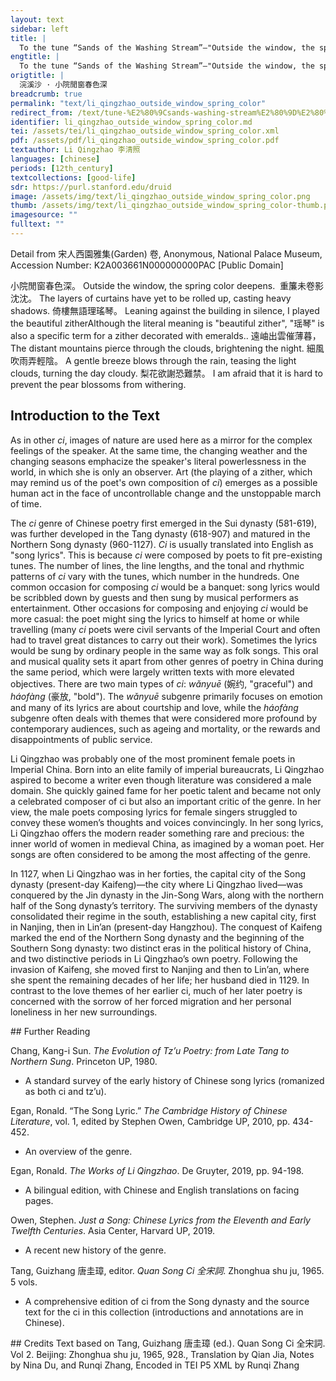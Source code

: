 ```yaml
---
layout: text
sidebar: left
title: |
  To the tune “Sands of the Washing Stream”—"Outside the window, the spring color deepens | 浣溪沙 · 小院閒窗春色深
engtitle: |
  To the tune “Sands of the Washing Stream”—"Outside the window, the spring color deepens
origtitle: |
  浣溪沙 · 小院閒窗春色深
breadcrumb: true
permalink: "text/li_qingzhao_outside_window_spring_color"
redirect_from: /text/tune-%E2%80%9Csands-washing-stream%E2%80%9D%E2%80%94outside-window-spring-color-deepens
identifier: li_qingzhao_outside_window_spring_color.md
tei: /assets/tei/li_qingzhao_outside_window_spring_color.xml
pdf: /assets/pdf/li_qingzhao_outside_window_spring_color.pdf
textauthor: Li Qingzhao 李清照
languages: [chinese]
periods: [12th_century]
textcollections: [good-life]
sdr: https://purl.stanford.edu/druid 
image: /assets/img/text/li_qingzhao_outside_window_spring_color.png
thumb: /assets/img/text/li_qingzhao_outside_window_spring_color-thumb.png
imagesource: ""
fulltext: ""
---
```

 Detail from 宋人西園雅集(Garden) 卷, Anonymous, National Palace Museum, Accession Number: K2A003661N000000000PAC [Public Domain]

   小院閒窗春色深。 Outside the window, the spring color deepens.  重簾未卷影沈沈。 The layers of curtains have yet to be rolled up, casting heavy shadows. 倚樓無語理瑤琴。 Leaning against the building in silence, I played the beautiful zitherAlthough the literal meaning is "beautiful zither", "瑶琴" is also a specific term for a zither decorated with emeralds.. 遠岫出雲催薄暮， The distant mountains pierce through the clouds, brightening the night. 細風吹雨弄輕陰。 A gentle breeze blows through the rain, teasing the light clouds, turning the day cloudy. 梨花欲謝恐難禁。 I am afraid that it is hard to prevent the pear blossoms from withering. 
 
## Introduction to the Text 
<p>As in other <em>ci</em>, images of nature are used here as a mirror for the complex feelings of the speaker. At the same time, the changing weather and the changing seasons emphacize the speaker's literal powerlessness in the world, in which she is only an observer. Art (the playing of a zither, which may remind us of the poet's own composition of <em>ci</em>) emerges as a possible human act in the face of uncontrollable change and the unstoppable march of time.</p> <p>The <em>ci</em> genre of Chinese poetry first emerged in the Sui dynasty (581-619), was further developed in the Tang dynasty (618-907) and matured in the Northern Song dynasty (960-1127). <em>Ci</em> is usually translated into English as "song lyrics". This is because <em>ci</em> were composed by poets to fit pre-existing tunes. The number of lines, the line lengths, and the tonal and rhythmic patterns of <em>ci</em> vary with the tunes, which number in the hundreds. One common occasion for composing <em>ci</em> would be a banquet: song lyrics would be scribbled down by guests and then sung by musical performers as entertainment. Other occasions for composing and enjoying <em>ci</em> would be more casual: the poet might sing the lyrics to himself at home or while travelling (many <em>ci</em> poets were civil servants of the Imperial Court and often had to travel great distances to carry out their work). Sometimes the lyrics would be sung by ordinary people in the same way as folk songs. This oral and musical quality sets it apart from other genres of poetry in China during the same period, which were largely written texts with more elevated objectives. There are two main types of <em>ci</em>: <em>wǎnyuē</em> (婉约, "graceful") and <em>háofàng</em> (豪放, "bold"). The <em>wǎnyuē</em> subgenre primarily focuses on emotion and many of its lyrics are about courtship and love, while the<em> háofàng</em> subgenre often deals with themes that were considered more profound by contemporary audiences, such as ageing and mortality, or the rewards and disappointments of public service.</p> <p>Li Qingzhao was probably one of the most prominent female poets in Imperial China. Born into an elite family of imperial bureaucrats, Li Qingzhao aspired to become a writer even though literature was considered a male domain. She quickly gained fame for her poetic talent and became not only a celebrated composer of ci but also an important critic of the genre. In her view, the male poets composing lyrics for female singers struggled to convey these women’s thoughts and voices convincingly. In her song lyrics, Li Qingzhao offers the modern reader something rare and precious: the inner world of women in medieval China, as imagined by a woman poet. Her songs are often considered to be among the most affecting of the genre.</p> <p>In 1127, when Li Qingzhao was in her forties, the capital city of the Song dynasty (present-day Kaifeng)—the city where Li Qingzhao lived—was conquered by the Jin dynasty in the Jin-Song Wars, along with the northern half of the Song dynasty’s territory. The surviving members of the dynasty consolidated their regime in the south, establishing a new capital city, first in Nanjing, then in Lin’an (present-day Hangzhou). The conquest of Kaifeng marked the end of the Northern Song dynasty and the beginning of the Southern Song dynasty: two distinct eras in the political history of China, and two distinctive periods in Li Qingzhao’s own poetry. Following the invasion of Kaifeng, she moved first to Nanjing and then to Lin’an, where she spent the remaining decades of her life; her husband died in 1129. In contrast to the love themes of her earlier ci, much of her later poetry is concerned with the sorrow of her forced migration and her personal loneliness in her new surroundings.</p>
## Further Reading 
<p>Chang, Kang-i Sun. <em>The Evolution of Tz’u Poetry: from Late Tang to Northern Sung</em>. Princeton UP, 1980.</p> <ul> <li>A standard survey of the early history of Chinese song lyrics (romanized as both ci and tz’u).</li> </ul> <p>Egan, Ronald. “The Song Lyric.” <em>The Cambridge History of Chinese Literature</em>, vol. 1, edited by Stephen Owen, Cambridge UP, 2010, pp. 434-452.</p> <ul> <li>An overview of the genre.</li> </ul> <p>Egan, Ronald. <em>The Works of Li Qingzhao</em>. De Gruyter, 2019, pp. 94-198.</p> <ul> <li>A bilingual edition, with Chinese and English translations on facing pages.</li> </ul> <p>Owen, Stephen. <em>Just a Song: Chinese Lyrics from the Eleventh and Early Twelfth Centuries</em>. Asia Center, Harvard UP, 2019.</p> <ul> <li>A recent new history of the genre.</li> </ul> <p>Tang, Guizhang 唐圭璋, editor. <em>Quan Song Ci 全宋詞</em>. Zhonghua shu ju, 1965. 5 vols.</p> <ul> <li>A comprehensive edition of ci from the Song dynasty and the source text for the ci in this collection (introductions and annotations are in Chinese).</li> </ul>
## Credits
Text based on Tang, Guizhang 唐圭璋 (ed.). Quan Song Ci 全宋詞. Vol 2. Beijing: Zhonghua shu ju, 1965, 928., Translation by Qian Jia, Notes by Nina Du,  and Runqi Zhang, Encoded in TEI P5 XML by Runqi Zhang
